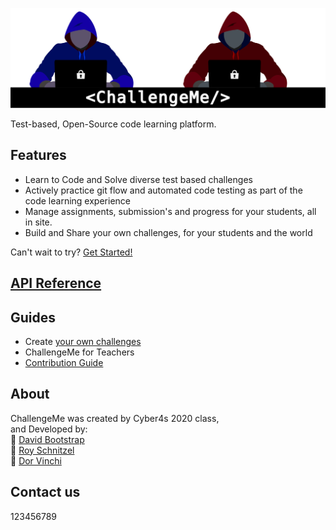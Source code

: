 ![Mysterious Hacker men use laptops to code](photos/CM_Double.svg)

Test-based, Open-Source code learning platform.

## Features
- Learn to Code and Solve diverse test based challenges
- Actively practice git flow and automated code testing as part of the code learning experience
- Manage assignments, submission's and progress for your students, all in site.
- Build and Share your own challenges, for your students and the world

Can't wait to try? [Get Started!](Guides/getting-started.md)

## [API Reference](https://david35008.github.io/Challengeme-Development/API/index.html)
## Guides
<!-- TODO -->
- Create [your own challenges](https://david35008.github.io/Challengeme-DevelopmentGuides/guides/addChallenge.md)
- ChallengeMe for Teachers 
- [Contribution Guide](https://david35008.github.io/Challengeme-DevelopmentGuides/Guides/contribute.html)
## About
ChallengeMe was created by Cyber4s 2020 class,  
and Developed by:  
🥾 [David Bootstrap](https://github.com/david35008)  
🍗 [Roy Schnitzel](https://github.com/RoyShnitzel)  
🎨 [Dor Vinchi](https://github.com/DorKachlon)

## Contact us
123456789